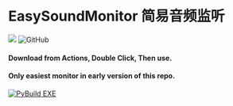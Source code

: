 # EasySoundMonitor 简易音频监听

![](https://img.shields.io/badge/python-v3.10-blue)
![GitHub](https://img.shields.io/github/license/caikun233/EasySoundMonitor)

#### Download from Actions, Double Click, Then use.

#### Only easiest monitor in early version of this repo.

[![PyBuild EXE](https://github.com/caikun233/EasySoundMonitor/actions/workflows/pybuild.yml/badge.svg)](https://github.com/caikun233/EasySoundMonitor/actions/workflows/pybuild.yml)
